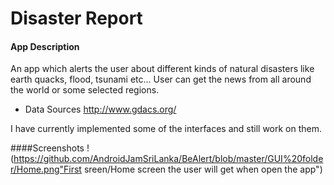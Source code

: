 # Disaster Report

#### App Description

An app which alerts the user about different kinds of natural disasters like earth quacks, flood, tsunami etc... User can get the news from all around the world or some selected regions.

* Data Sources
http://www.gdacs.org/ 

I have currently implemented some of the interfaces and still work on them.

####Screenshots
!(https://github.com/AndroidJamSriLanka/BeAlert/blob/master/GUI%20folder/Home.png"First sreen/Home screen the user will get when open the app")
